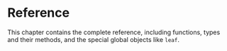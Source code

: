 # Reference

This chapter contains the complete reference, including functions,
types and their methods, and the special global objects like `leaf`.